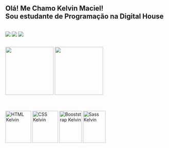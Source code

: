 ## Olá! Me Chamo Kelvin Maciel!<br>Sou estudante de Programação na Digital House

<br>
<div>
  <a href="https://www.instagram.com/maciel.kelvin/" targer="_blank"><img src="https://img.shields.io/badge/Instagram-E4405F?style=for-the-badge&logo=instagram&logoColor=white" target="blank"></a>
  <a href="https://www.linkedin.com/in/kelvin-maciel-76a313236/" targer="_blank"><img src="https://img.shields.io/badge/LinkedIn-0077B5?style=for-the-badge&logo=linkedin&logoColor=white" target="blank"></a>
  <a href="https://github.com/KelvinBED" targer="_blank"><img src="https://img.shields.io/badge/GitHub-100000?style=for-the-badge&logo=github&logoColor=white" target="blank"></a>
</div>

##

<div>
  <img height="150em" src="https://github-readme-stats.vercel.app/api?username=KelvinBED&show_icons=true&theme=tokyonight"/>
  <img height="150em" src="https://github-readme-stats.vercel.app/api/top-langs/?username=KelvinBED&layout=compact&theme=tokyonight"/>
</div>

##

<div style="display: inline-block"><br>
  <img align="center" alt="HTML Kelvin" height="100em" width="80em" src="https://cdn.jsdelivr.net/gh/devicons/devicon/icons/html5/html5-original-wordmark.svg"/>
  <img align="center" alt="CSS Kelvin" height="100em" width="80em" src="https://cdn.jsdelivr.net/gh/devicons/devicon/icons/css3/css3-original-wordmark.svg"/>
  <img align="center" alt="Booststrap Kelvin" height="100em" width="70em" src="https://cdn.jsdelivr.net/gh/devicons/devicon/icons/bootstrap/bootstrap-original-wordmark.svg"/>
  <img align="center" alt="Sass Kelvin" height="100em" width="70em" src="https://cdn.jsdelivr.net/gh/devicons/devicon/icons/sass/sass-original.svg"/>
</div>
